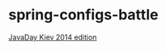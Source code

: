 spring-configs-battle 
=================================================

[JavaDay Kiev 2014 edition](http://javaday.org.ua/)
